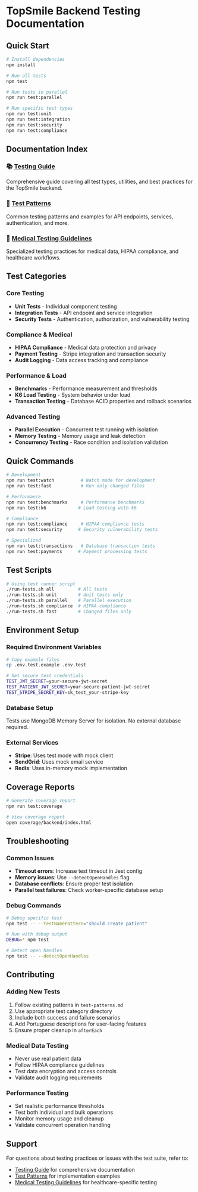# TopSmile Backend Testing Documentation

## Quick Start

```bash
# Install dependencies
npm install

# Run all tests
npm test

# Run tests in parallel
npm run test:parallel

# Run specific test types
npm run test:unit
npm run test:integration
npm run test:security
npm run test:compliance
```

## Documentation Index

### 📚 [Testing Guide](./testing-guide.md)
Comprehensive guide covering all test types, utilities, and best practices for the TopSmile backend.

### 🔧 [Test Patterns](./test-patterns.md)
Common testing patterns and examples for API endpoints, services, authentication, and more.

### 🏥 [Medical Testing Guidelines](./medical-testing.md)
Specialized testing practices for medical data, HIPAA compliance, and healthcare workflows.

## Test Categories

### Core Testing
- **Unit Tests** - Individual component testing
- **Integration Tests** - API endpoint and service integration
- **Security Tests** - Authentication, authorization, and vulnerability testing

### Compliance & Medical
- **HIPAA Compliance** - Medical data protection and privacy
- **Payment Testing** - Stripe integration and transaction security
- **Audit Logging** - Data access tracking and compliance

### Performance & Load
- **Benchmarks** - Performance measurement and thresholds
- **K6 Load Testing** - System behavior under load
- **Transaction Testing** - Database ACID properties and rollback scenarios

### Advanced Testing
- **Parallel Execution** - Concurrent test running with isolation
- **Memory Testing** - Memory usage and leak detection
- **Concurrency Testing** - Race condition and isolation validation

## Quick Commands

```bash
# Development
npm run test:watch          # Watch mode for development
npm run test:fast           # Run only changed files

# Performance
npm run test:benchmarks     # Performance benchmarks
npm run test:k6            # Load testing with k6

# Compliance
npm run test:compliance     # HIPAA compliance tests
npm run test:security      # Security vulnerability tests

# Specialized
npm run test:transactions   # Database transaction tests
npm run test:payments      # Payment processing tests
```

## Test Scripts

```bash
# Using test runner script
./run-tests.sh all         # All tests
./run-tests.sh unit        # Unit tests only
./run-tests.sh parallel    # Parallel execution
./run-tests.sh compliance  # HIPAA compliance
./run-tests.sh fast        # Changed files only
```

## Environment Setup

### Required Environment Variables
```bash
# Copy example files
cp .env.test.example .env.test

# Set secure test credentials
TEST_JWT_SECRET=your-secure-jwt-secret
TEST_PATIENT_JWT_SECRET=your-secure-patient-jwt-secret
TEST_STRIPE_SECRET_KEY=sk_test_your-stripe-key
```

### Database Setup
Tests use MongoDB Memory Server for isolation. No external database required.

### External Services
- **Stripe**: Uses test mode with mock client
- **SendGrid**: Uses mock email service
- **Redis**: Uses in-memory mock implementation

## Coverage Reports

```bash
# Generate coverage report
npm run test:coverage

# View coverage report
open coverage/backend/index.html
```

## Troubleshooting

### Common Issues
- **Timeout errors**: Increase test timeout in Jest config
- **Memory issues**: Use `--detectOpenHandles` flag
- **Database conflicts**: Ensure proper test isolation
- **Parallel test failures**: Check worker-specific database setup

### Debug Commands
```bash
# Debug specific test
npm test -- --testNamePattern="should create patient"

# Run with debug output
DEBUG=* npm test

# Detect open handles
npm test -- --detectOpenHandles
```

## Contributing

### Adding New Tests
1. Follow existing patterns in `test-patterns.md`
2. Use appropriate test category directory
3. Include both success and failure scenarios
4. Add Portuguese descriptions for user-facing features
5. Ensure proper cleanup in `afterEach`

### Medical Data Testing
- Never use real patient data
- Follow HIPAA compliance guidelines
- Test data encryption and access controls
- Validate audit logging requirements

### Performance Testing
- Set realistic performance thresholds
- Test both individual and bulk operations
- Monitor memory usage and cleanup
- Validate concurrent operation handling

## Support

For questions about testing practices or issues with the test suite, refer to:
- [Testing Guide](./testing-guide.md) for comprehensive documentation
- [Test Patterns](./test-patterns.md) for implementation examples
- [Medical Testing Guidelines](./medical-testing.md) for healthcare-specific testing